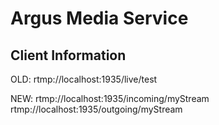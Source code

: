 # Argus Media Service



## Client Information

OLD:
rtmp://localhost:1935/live/test 

NEW: 
rtmp://localhost:1935/incoming/myStream
rtmp://localhost:1935/outgoing/myStream